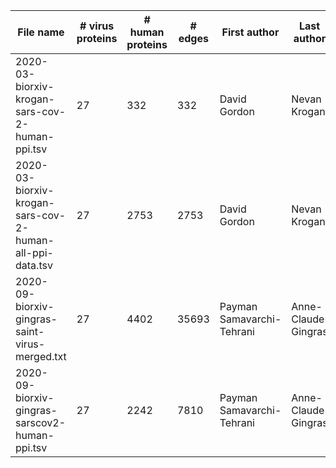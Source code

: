 | File name                                           | # virus proteins | # human proteins | # edges | First author | Last author  | Paper title                                                                                                                                         | Download link                                                                                                                   | Description                                                              |
|-----------------------------------------------------|------------------|------------------|---------|--------------|--------------|-----------------------------------------------------------------------------------------------------------------------------------------------------|---------------------------------------------------------------------------------------------------------------------------------|--------------------------------------------------------------------------|
| 2020-03-biorxiv-krogan-sars-cov-2-human-ppi.tsv |               27 |              332 |     332 | David Gordon | Nevan Krogan | [A SARS-CoV-2-Human Protein-Protein Interaction Map [...]](https://doi.org/10.1101/2020.03.22.002386) | [Supp Table 2](https://www.biorxiv.org/content/biorxiv/early/2020/03/27/2020.03.22.002386/DC6/embed/media-6.xlsx?download=true) | High confidence human-virus PPIs. |
| 2020-03-biorxiv-krogan-sars-cov-2-human-all-ppi-data.tsv |               27 |              2753 |     2753 | David Gordon | Nevan Krogan | [A SARS-CoV-2-Human Protein-Protein Interaction Map [...]](https://doi.org/10.1101/2020.03.22.002386) | [Supp Table 1](https://www.biorxiv.org/content/biorxiv/early/2020/03/27/2020.03.22.002386/DC5/embed/media-5.xlsx?download=true) | Scoring results for all baits and all proteins |
| 2020-09-biorxiv-gingras-saint-virus-merged.txt  |               27 | 4402 |      35693| Payman Samavarchi-Tehrani | Anne-Claude Gingras | [A SARS-CoV-2 – host proximity interactome](https://www.biorxiv.org/content/10.1101/2020.06.17.156455v1) |  [saint-merged](https://covid19interactome.org/downloads/saint/saint-virus-merged.txt) | Scoring results for all baits and all proteins |
| 2020-09-biorxiv-gingras-sarscov2-human-ppi.tsv  |               27 | 2242 |      7810 | Payman Samavarchi-Tehrani | Anne-Claude Gingras | [A SARS-CoV-2 – host proximity interactome](https://www.biorxiv.org/content/10.1101/2020.06.17.156455v1) |   | BFDR <= 0.01 |
